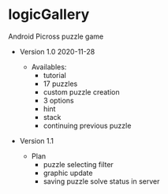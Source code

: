 # logicGallery
Android Picross puzzle game


- Version 1.0 2020-11-28

	- Availables:
		- tutorial
		- 17 puzzles
		- custom puzzle creation
		- 3 options
		- hint
		- stack
		- continuing previous puzzle

- Version 1.1

	- Plan
		- puzzle selecting filter
		- graphic update
		- saving puzzle solve status in server
